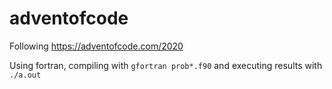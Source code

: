 # adventofcode

Following https://adventofcode.com/2020

Using fortran, compiling with
`gfortran prob*.f90`
and executing results with
`./a.out`
